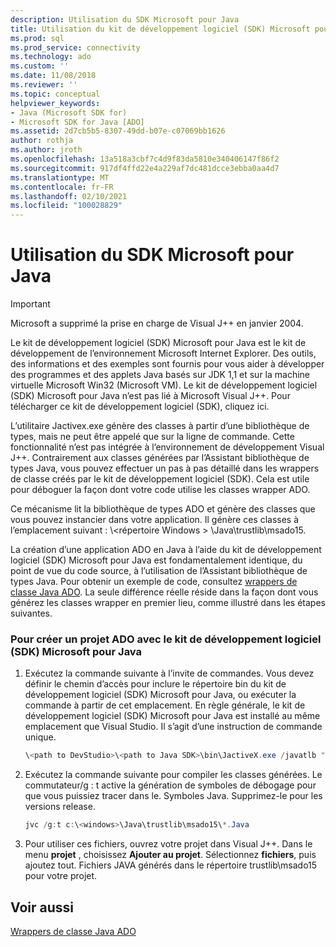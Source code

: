 ```yaml
---
description: Utilisation du SDK Microsoft pour Java
title: Utilisation du kit de développement logiciel (SDK) Microsoft pour Java | Microsoft Docs
ms.prod: sql
ms.prod_service: connectivity
ms.technology: ado
ms.custom: ''
ms.date: 11/08/2018
ms.reviewer: ''
ms.topic: conceptual
helpviewer_keywords:
- Java (Microsoft SDK for)
- Microsoft SDK for Java [ADO]
ms.assetid: 2d7cb5b5-8307-49dd-b07e-c07069bb1626
author: rothja
ms.author: jroth
ms.openlocfilehash: 13a518a3cbf7c4d9f83da5810e340406147f86f2
ms.sourcegitcommit: 917df4ffd22e4a229af7dc481dcce3ebba0aa4d7
ms.translationtype: MT
ms.contentlocale: fr-FR
ms.lasthandoff: 02/10/2021
ms.locfileid: "100028829"
---
```

# <a name="using-the-microsoft-sdk-for-java"></a>Utilisation du SDK Microsoft pour Java

> [!IMPORTANT]
> Microsoft a supprimé la prise en charge de Visual J++ en janvier 2004.

Le kit de développement logiciel (SDK) Microsoft pour Java est le kit de développement de l’environnement Microsoft Internet Explorer. Des outils, des informations et des exemples sont fournis pour vous aider à développer des programmes et des applets Java basés sur JDK 1,1 et sur la machine virtuelle Microsoft Win32 (Microsoft VM). Le kit de développement logiciel (SDK) Microsoft pour Java n’est pas lié à Microsoft Visual J++. Pour télécharger ce kit de développement logiciel (SDK), cliquez ici.  
  
 L’utilitaire Jactivex.exe génère des classes à partir d’une bibliothèque de types, mais ne peut être appelé que sur la ligne de commande. Cette fonctionnalité n’est pas intégrée à l’environnement de développement Visual J++. Contrairement aux classes générées par l’Assistant bibliothèque de types Java, vous pouvez effectuer un pas à pas détaillé dans les wrappers de classe créés par le kit de développement logiciel (SDK). Cela est utile pour déboguer la façon dont votre code utilise les classes wrapper ADO.  
  
 Ce mécanisme lit la bibliothèque de types ADO et génère des classes que vous pouvez instancier dans votre application. Il génère ces classes à l’emplacement suivant : \\<répertoire Windows \> \Java\trustlib\msado15.  
  
 La création d’une application ADO en Java à l’aide du kit de développement logiciel (SDK) Microsoft pour Java est fondamentalement identique, du point de vue du code source, à l’utilisation de l’Assistant bibliothèque de types Java. Pour obtenir un exemple de code, consultez [wrappers de classe Java ADO](./ado-java-class-wrappers.md). La seule différence réelle réside dans la façon dont vous générez les classes wrapper en premier lieu, comme illustré dans les étapes suivantes.  
  
### <a name="to-create-an-ado-project-with-the-microsoft-sdk-for-java"></a>Pour créer un projet ADO avec le kit de développement logiciel (SDK) Microsoft pour Java  
  
1.  Exécutez la commande suivante à l’invite de commandes. Vous devez définir le chemin d’accès pour inclure le répertoire bin du kit de développement logiciel (SDK) Microsoft pour Java, ou exécuter la commande à partir de cet emplacement. En règle générale, le kit de développement logiciel (SDK) Microsoft pour Java est installé au même emplacement que Visual Studio. Il s’agit d’une instruction de commande unique.  
  
    ```java
    \<path to DevStudio>\<path to Java SDK>\bin\JactiveX.exe /javatlb "C:\program files\common files\system\ado\msado15.dll"  
    ```  
  
2.  Exécutez la commande suivante pour compiler les classes générées. Le commutateur/g : t active la génération de symboles de débogage pour que vous puissiez tracer dans le. Symboles Java. Supprimez-le pour les versions release.  
  
    ```java
    jvc /g:t c:\<windows>\Java\trustlib\msado15\*.Java  
    ```  
  
3.  Pour utiliser ces fichiers, ouvrez votre projet dans Visual J++. Dans le menu **projet** , choisissez **Ajouter au projet**. Sélectionnez **fichiers**, puis ajoutez tout. Fichiers JAVA générés dans le répertoire trustlib\msado15 pour votre projet.  
  
## <a name="see-also"></a>Voir aussi  
 [Wrappers de classe Java ADO](./ado-java-class-wrappers.md)